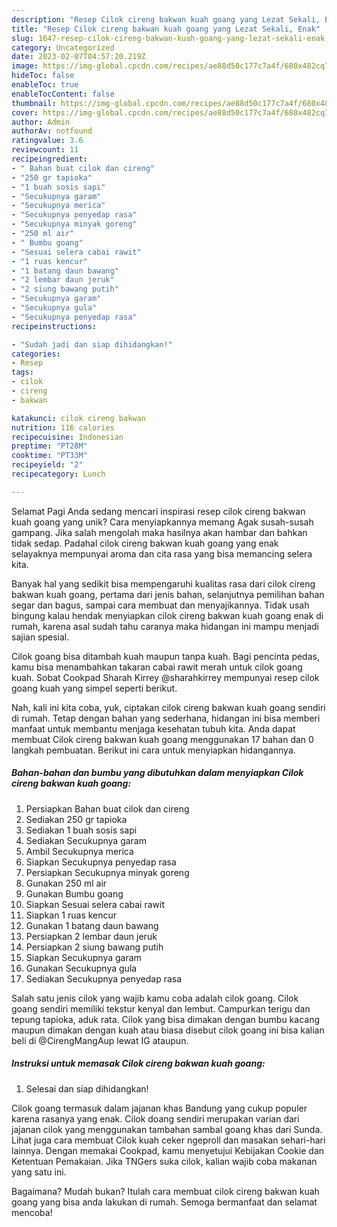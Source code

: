 ```yaml
---
description: "Resep Cilok cireng bakwan kuah goang yang Lezat Sekali, Enak"
title: "Resep Cilok cireng bakwan kuah goang yang Lezat Sekali, Enak"
slug: 1647-resep-cilok-cireng-bakwan-kuah-goang-yang-lezat-sekali-enak
category: Uncategorized
date: 2023-02-07T04:57:20.219Z
image: https://img-global.cpcdn.com/recipes/ae88d50c177c7a4f/680x482cq70/cilok-cireng-bakwan-kuah-goang-foto-resep-utama.jpg
hideToc: false
enableToc: true
enableTocContent: false
thumbnail: https://img-global.cpcdn.com/recipes/ae88d50c177c7a4f/680x482cq70/cilok-cireng-bakwan-kuah-goang-foto-resep-utama.jpg
cover: https://img-global.cpcdn.com/recipes/ae88d50c177c7a4f/680x482cq70/cilok-cireng-bakwan-kuah-goang-foto-resep-utama.jpg
author: Admin
authorAv: notfound
ratingvalue: 3.6
reviewcount: 11
recipeingredient:
- " Bahan buat cilok dan cireng"
- "250 gr tapioka"
- "1 buah sosis sapi"
- "Secukupnya garam"
- "Secukupnya merica"
- "Secukupnya penyedap rasa"
- "Secukupnya minyak goreng"
- "250 ml air"
- " Bumbu goang"
- "Sesuai selera cabai rawit"
- "1 ruas kencur"
- "1 batang daun bawang"
- "2 lembar daun jeruk"
- "2 siung bawang putih"
- "Secukupnya garam"
- "Secukupnya gula"
- "Secukupnya penyedap rasa"
recipeinstructions:

- "Sudah jadi dan siap dihidangkan!"
categories:
- Resep
tags:
- cilok
- cireng
- bakwan

katakunci: cilok cireng bakwan 
nutrition: 116 calories
recipecuisine: Indonesian
preptime: "PT28M"
cooktime: "PT33M"
recipeyield: "2"
recipecategory: Lunch

---
```



Selamat Pagi Anda sedang mencari inspirasi resep cilok cireng bakwan kuah goang yang unik? Cara menyiapkannya memang Agak susah-susah gampang. Jika salah mengolah maka hasilnya akan hambar dan bahkan tidak sedap. Padahal cilok cireng bakwan kuah goang yang enak selayaknya mempunyai aroma dan cita rasa yang bisa memancing selera kita.


Banyak hal yang sedikit bisa mempengaruhi kualitas rasa dari cilok cireng bakwan kuah goang, pertama dari jenis bahan, selanjutnya pemilihan bahan segar dan bagus, sampai cara membuat dan menyajikannya. Tidak usah bingung kalau hendak menyiapkan cilok cireng bakwan kuah goang enak di rumah, karena asal sudah tahu caranya maka hidangan ini mampu menjadi sajian spesial.

Cilok goang bisa ditambah kuah maupun tanpa kuah. Bagi pencinta pedas, kamu bisa menambahkan takaran cabai rawit merah untuk cilok goang kuah. Sobat Cookpad Sharah Kirrey @sharahkirrey mempunyai resep cilok goang kuah yang simpel seperti berikut.


Nah, kali ini kita coba, yuk, ciptakan cilok cireng bakwan kuah goang sendiri di rumah. Tetap dengan bahan yang sederhana, hidangan ini bisa memberi manfaat untuk membantu menjaga kesehatan tubuh kita. Anda dapat membuat Cilok cireng bakwan kuah goang menggunakan 17 bahan dan 0 langkah pembuatan. Berikut ini cara untuk menyiapkan hidangannya.

<!--inarticleads1-->

##### Bahan-bahan dan bumbu yang dibutuhkan dalam menyiapkan Cilok cireng bakwan kuah goang:

1. Persiapkan  Bahan buat cilok dan cireng
1. Sediakan 250 gr tapioka
1. Sediakan 1 buah sosis sapi
1. Sediakan Secukupnya garam
1. Ambil Secukupnya merica
1. Siapkan Secukupnya penyedap rasa
1. Persiapkan Secukupnya minyak goreng
1. Gunakan 250 ml air
1. Gunakan  Bumbu goang
1. Siapkan Sesuai selera cabai rawit
1. Siapkan 1 ruas kencur
1. Gunakan 1 batang daun bawang
1. Persiapkan 2 lembar daun jeruk
1. Persiapkan 2 siung bawang putih
1. Siapkan Secukupnya garam
1. Gunakan Secukupnya gula
1. Sediakan Secukupnya penyedap rasa


Salah satu jenis cilok yang wajib kamu coba adalah cilok goang. Cilok goang sendiri memiliki tekstur kenyal dan lembut. Campurkan terigu dan tepung tapioka, aduk rata. Cilok yang bisa dimakan dengan bumbu kacang maupun dimakan dengan kuah atau biasa disebut cilok goang ini bisa kalian beli di @CirengMangAup lewat IG ataupun. 

<!--inarticleads2-->

##### Instruksi untuk memasak Cilok cireng bakwan kuah goang:


1. Selesai dan siap dihidangkan!

Cilok goang termasuk dalam jajanan khas Bandung yang cukup populer karena rasanya yang enak. Cilok doang sendiri merupakan varian dari jajanan cilok yang menggunakan tambahan sambal goang khas dari Sunda. Lihat juga cara membuat Cilok kuah ceker ngeproll dan masakan sehari-hari lainnya. Dengan memakai Cookpad, kamu menyetujui Kebijakan Cookie dan Ketentuan Pemakaian. Jika TNGers suka cilok, kalian wajib coba makanan yang satu ini. 

Bagaimana? Mudah bukan? Itulah cara membuat cilok cireng bakwan kuah goang yang bisa anda lakukan di rumah. Semoga bermanfaat dan selamat mencoba!
